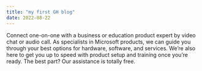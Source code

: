 ```yaml
---
title: "my first GH blog"
date: 2022-08-22
---
```


Connect one-on-one with a business or education product expert by video chat or audio call. As specialists in Microsoft products, we can guide you through your best options for hardware, software, and services. We’re also here to get you up to speed with product setup and training once you’re ready. The best part? Our assistance is totally free.
